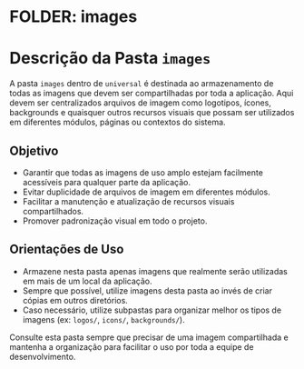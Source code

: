 # FOLDER: images

# Descrição da Pasta `images`

A pasta `images` dentro de `universal` é destinada ao armazenamento de todas as imagens que devem ser compartilhadas por toda a aplicação. Aqui devem ser centralizados arquivos de imagem como logotipos, ícones, backgrounds e quaisquer outros recursos visuais que possam ser utilizados em diferentes módulos, páginas ou contextos do sistema.

## Objetivo

- Garantir que todas as imagens de uso amplo estejam facilmente acessíveis para qualquer parte da aplicação.
- Evitar duplicidade de arquivos de imagem em diferentes módulos.
- Facilitar a manutenção e atualização de recursos visuais compartilhados.
- Promover padronização visual em todo o projeto.

## Orientações de Uso

- Armazene nesta pasta apenas imagens que realmente serão utilizadas em mais de um local da aplicação.
- Sempre que possível, utilize imagens desta pasta ao invés de criar cópias em outros diretórios.
- Caso necessário, utilize subpastas para organizar melhor os tipos de imagens (ex: `logos/`, `icons/`, `backgrounds/`).

Consulte esta pasta sempre que precisar de uma imagem compartilhada e mantenha a organização para facilitar o uso por toda a equipe de desenvolvimento.